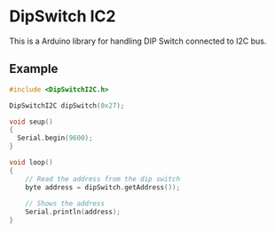 # DipSwitch IC2

This is a Arduino library for handling DIP Switch connected to I2C bus.

## Example

```cpp
#include <DipSwitchI2C.h>

DipSwitchI2C dipSwitch(0x27);

void seup()
{
  Serial.begin(9600);
}

void loop() 
{
	// Read the address from the dip switch
	byte address = dipSwitch.getAddress());
	
	// Shows the address
	Serial.println(address);
}
```
